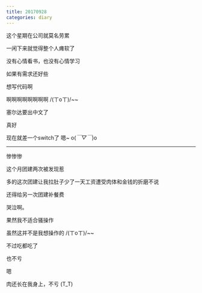 ```yaml
---
title: 20170928
categories: diary
---
```


这个星期在公司就莫名劳累

一闲下来就觉得整个人瘫软了

没有心情看书，也没有心情学习

如果有需求还好些

想写代码啊

啊啊啊啊啊啊啊啊 /(ㄒoㄒ)/~~

塞尔达要出中文了

真好

现在就差一个switch了 嗯~ o(*￣▽￣*)o

____

惨惨惨

这个月团建两次被发现惹

多的这次团建让我拉肚子少了一天工资遭受肉体和金钱的折磨不说

还得给另一次团建补餐费

哭泣啊。

果然我不适合骚操作

虽然这并不是我想操作的 /(ㄒoㄒ)/~~

不过吃都吃了

也不亏

嗯

肉还长在我身上，不亏 (T_T)